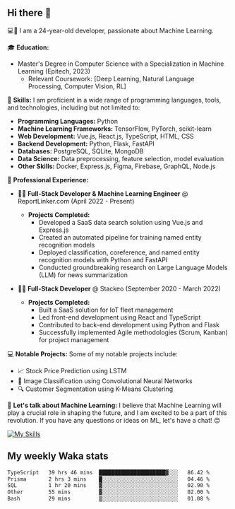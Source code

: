 ## Hi there 👋

💻🤖 I am a 24-year-old developer, passionate about Machine Learning.

🎓 **Education:**
- Master's Degree in Computer Science with a Specialization in Machine Learning (Epitech, 2023)
  - Relevant Coursework: [Deep Learning, Natural Language Processing, Computer Vision, RL]

🌟 **Skills:**
I am proficient in a wide range of programming languages, tools, and technologies, including but not limited to:
- **Programming Languages:** Python
- **Machine Learning Frameworks:** TensorFlow, PyTorch, scikit-learn
- **Web Development:** Vue.js, React.js, TypeScript, HTML, CSS
- **Backend Development:** Python, Flask, FastAPI
- **Databases:** PostgreSQL, SQLite, MongoDB
- **Data Science:** Data preprocessing, feature selection, model evaluation
- **Other Skills:** Docker, Express.js, Figma, Firebase, GraphQL, Node.js

🚀 **Professional Experience:**
- 👨‍💻 **Full-Stack Developer & Machine Learning Engineer** @ ReportLinker.com (April 2022 - Present)
  - **Projects Completed:**
    - Developed a SaaS data search solution using Vue.js and Express.js
    - Created an automated pipeline for training named entity recognition models
    - Deployed classification, coreference, and named entity recognition models with Python and FastAPI
    - Conducted groundbreaking research on Large Language Models (LLM) for news summarization

- 👨‍💻 **Full-Stack Developer** @ Stackeo (September 2020 - March 2022)
  - **Projects Completed:**
    - Built a SaaS solution for IoT fleet management
    - Led front-end development using React and TypeScript
    - Contributed to back-end development using Python and Flask
    - Successfully implemented Agile methodologies (Scrum, Kanban) for project management

💻 **Notable Projects:**
Some of my notable projects include:
- 📈 Stock Price Prediction using LSTM
- 🤖 Image Classification using Convolutional Neural Networks
- 🔍 Customer Segmentation using K-Means Clustering

💬 **Let's talk about Machine Learning:**
I believe that Machine Learning will play a crucial role in shaping the future, and I am excited to be a part of this revolution. If you have any questions or ideas on ML, let's have a chat! 😊

[![My Skills](https://skillicons.dev/icons?i=python,tensorflow,pytorch,react,vue,typescript,flask,sql,datascience,docker,express,figma,firebase,graphql,nodejs,html,css)](https://skillicons.dev)


## My weekly Waka stats

<!--START_SECTION:waka-->

```txt
TypeScript   39 hrs 46 mins  █████████████████████▓░░░   86.42 %
Prisma       2 hrs 3 mins    █░░░░░░░░░░░░░░░░░░░░░░░░   04.46 %
SQL          1 hr 20 mins    ▓░░░░░░░░░░░░░░░░░░░░░░░░   02.90 %
Other        55 mins         ▓░░░░░░░░░░░░░░░░░░░░░░░░   02.00 %
Bash         29 mins         ▒░░░░░░░░░░░░░░░░░░░░░░░░   01.08 %
```

<!--END_SECTION:waka-->
